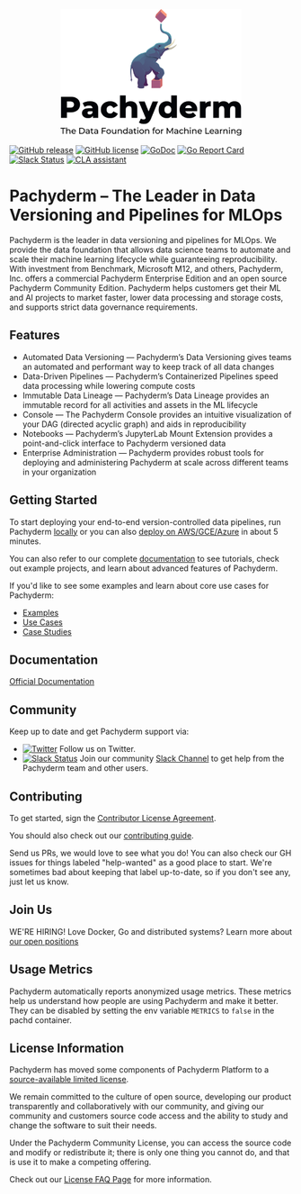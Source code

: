 <p align="center">
	<img src='doc/docs/master/assets/images/Pachyderm_stacked--tagline--1200.png' height='225' title='Pachyderm'>
</p>

[![GitHub release](https://img.shields.io/github/release/pachyderm/pachyderm.svg?style=flat-square)](https://github.com/pachyderm/pachyderm/releases)
[![GitHub license](https://img.shields.io/badge/license-Pachyderm-blue)](https://github.com/pachyderm/pachyderm/blob/master/LICENSE)
[![GoDoc](https://godoc.org/github.com/pachyderm/pachyderm?status.svg)](https://pkg.go.dev/github.com/pachyderm/pachyderm/v2/src/client)
[![Go Report Card](https://goreportcard.com/badge/github.com/pachyderm/pachyderm)](https://goreportcard.com/report/github.com/pachyderm/pachyderm)
[![Slack Status](https://badge.slack.pachyderm.io/badge.svg)](https://slack.pachyderm.io)
[![CLA assistant](https://cla-assistant.io/readme/badge/pachyderm/pachyderm)](https://cla-assistant.io/pachyderm/pachyderm)

# Pachyderm – The Leader in Data Versioning and Pipelines for MLOps


Pachyderm is the leader in data versioning and pipelines for MLOps.  We provide the data foundation that allows data science teams to automate and scale their machine learning lifecycle while guaranteeing reproducibility. With investment from Benchmark,  Microsoft M12, and others, Pachyderm, Inc. offers a commercial Pachyderm Enterprise Edition and an open source Pachyderm Community Edition. Pachyderm helps customers get their ML and AI projects to market faster, lower data processing and storage costs, and supports strict data governance requirements.

## Features

- Automated Data Versioning — Pachyderm’s Data Versioning gives teams an automated and performant way to keep track of all data changes
- Data-Driven Pipelines — Pachyderm’s Containerized Pipelines speed data processing while lowering compute costs
- Immutable Data Lineage — Pachyderm’s Data Lineage provides an immutable record for all activities and assets in the ML lifecycle
- Console — The Pachyderm Console provides an intuitive visualization of your DAG (directed acyclic graph) and aids in reproducibility
- Notebooks — Pachyderm’s JupyterLab Mount Extension provides a point-and-click interface to Pachyderm versioned data
- Enterprise Administration — Pachyderm provides robust tools for deploying and administering Pachyderm at scale across different teams in your organization


## Getting Started
To start deploying your end-to-end version-controlled data pipelines, run Pachyderm [locally](https://docs.pachyderm.com/latest/getting_started/local_installation/) or you can also [deploy on AWS/GCE/Azure](https://docs.pachyderm.com/latest/deploy-manage/deploy/amazon_web_services/) in about 5 minutes. 

You can also refer to our complete [documentation](https://docs.pachyderm.com) to see tutorials, check out example projects, and learn about advanced features of Pachyderm.

If you'd like to see some examples and learn about core use cases for Pachyderm:
- [Examples](https://docs.pachyderm.com/latest/examples/examples/)
- [Use Cases](https://www.pachyderm.com/use-cases/)
- [Case Studies](https://www.pachyderm.com/case-studies/)

## Documentation

[Official Documentation](https://docs.pachyderm.com/)

## Community
Keep up to date and get Pachyderm support via:
- [![Twitter](https://img.shields.io/twitter/follow/pachyderminc?style=social)](https://twitter.com/pachyderminc) Follow us on Twitter.
- [![Slack Status](https://badge.slack.pachyderm.io/badge.svg)](https://slack.pachyderm.io) Join our community [Slack Channel](https://slack.pachyderm.io) to get help from the Pachyderm team and other users.

## Contributing
To get started, sign the [Contributor License Agreement](https://cla-assistant.io/pachyderm/pachyderm).

You should also check out our [contributing guide](https://docs.pachyderm.com/latest/contributing/setup/).

Send us PRs, we would love to see what you do! You can also check our GH issues for things labeled "help-wanted" as a good place to start. We're sometimes bad about keeping that label up-to-date, so if you don't see any, just let us know.

## Join Us

WE'RE HIRING! Love Docker, Go and distributed systems? Learn more about [our open positions](https://boards.greenhouse.io/pachyderm)

## Usage Metrics

Pachyderm automatically reports anonymized usage metrics. These metrics help us
understand how people are using Pachyderm and make it better.  They can be
disabled by setting the env variable `METRICS` to `false` in the pachd
container.

## License Information
Pachyderm has moved some components of Pachyderm Platform to a [source-available limited license](LICENSE). 

We remain committed to the culture of open source, developing our product transparently and collaboratively with our community, and giving our community and customers source code access and the ability to study and change the software to suit their needs.

Under the Pachyderm Community License, you can access the source code and modify or redistribute it; there is only one thing you cannot do, and that is use it to make a competing offering. 

Check out our [License FAQ Page](https://www.pachyderm.com/community-license-faq/) for more information.

